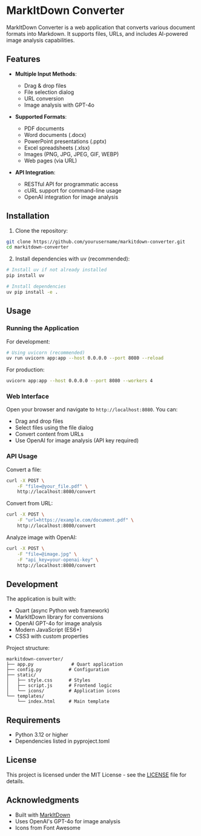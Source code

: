 # MarkItDown Converter

MarkItDown Converter is a web application that converts various document formats into Markdown. It supports files, URLs, and includes AI-powered image analysis capabilities.

## Features

- **Multiple Input Methods**:
  - Drag & drop files
  - File selection dialog
  - URL conversion
  - Image analysis with GPT-4o

- **Supported Formats**:
  - PDF documents
  - Word documents (.docx)
  - PowerPoint presentations (.pptx)
  - Excel spreadsheets (.xlsx)
  - Images (PNG, JPG, JPEG, GIF, WEBP)
  - Web pages (via URL)

- **API Integration**:
  - RESTful API for programmatic access
  - cURL support for command-line usage
  - OpenAI integration for image analysis

## Installation

1. Clone the repository:
```bash
git clone https://github.com/yourusername/markitdown-converter.git
cd markitdown-converter
```

2. Install dependencies with uv (recommended):
```bash
# Install uv if not already installed
pip install uv

# Install dependencies
uv pip install -e .
```

## Usage

### Running the Application

For development:
```bash
# Using uvicorn (recommended)
uv run uvicorn app:app --host 0.0.0.0 --port 8080 --reload
```

For production:
```bash
uvicorn app:app --host 0.0.0.0 --port 8080 --workers 4
```

### Web Interface

Open your browser and navigate to `http://localhost:8080`. You can:
- Drag and drop files
- Select files using the file dialog
- Convert content from URLs
- Use OpenAI for image analysis (API key required)

### API Usage

Convert a file:
```bash
curl -X POST \
    -F "file=@your_file.pdf" \
    http://localhost:8080/convert
```

Convert from URL:
```bash
curl -X POST \
    -F "url=https://example.com/document.pdf" \
    http://localhost:8080/convert
```

Analyze image with OpenAI:
```bash
curl -X POST \
    -F "file=@image.jpg" \
    -F "api_key=your-openai-key" \
    http://localhost:8080/convert
```

## Development

The application is built with:
- Quart (async Python web framework)
- MarkItDown library for conversions
- OpenAI GPT-4o for image analysis
- Modern JavaScript (ES6+)
- CSS3 with custom properties

Project structure:
```
markitdown-converter/
├── app.py              # Quart application
├── config.py          # Configuration
├── static/
│   ├── style.css      # Styles
│   ├── script.js      # Frontend logic
│   └── icons/         # Application icons
└── templates/
    └── index.html     # Main template
```

## Requirements

- Python 3.12 or higher
- Dependencies listed in pyproject.toml

## License

This project is licensed under the MIT License - see the [LICENSE](LICENSE) file for details.

## Acknowledgments

- Built with [MarkItDown](https://github.com/path/to/markitdown)
- Uses OpenAI's GPT-4o for image analysis
- Icons from Font Awesome
